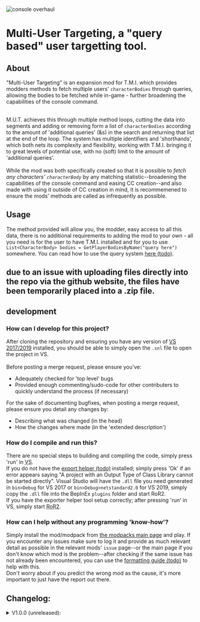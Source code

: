 ![console overhaul](https://github.com/8BitShadow/media-resources/blob/main/console%20overhaul.png?raw=true)
# Multi-User Targeting, a "query based" user targetting tool.
## About
"Multi-User Targeting" is an expansion mod for T.M.I. which provides modders methods to fetch multiple users' `characterBodies` through queries, allowing the bodies to be fetched while in-game - further broadening the capabilities of the console command.
<br><br>

M.U.T. achieves this through multiple method loops, cutting the data into segments and adding or removing form a list of `characterBodies` according to the amount of 'additional queries' (&s) in the search and returning that list at the end of the loop. The system has multiple identifiers and 'shorthands', which both nets its complexity and flexibility, working with T.M.I. bringing it to great levels of potential use, with no (soft) limit to the amount of 'additional queries'.
<br><br>
While the mod was both specifically created so that it is possible to *fetch any characters' `characterBody`* by any matching statistic--broadening the capabilities of the console command and easing CC creation--and also made with using it outside of CC creation in mind, it is recommemened to ensure the mods' methods are called as infrequently as possible.

## Usage
The method provided will allow you, the modder, easy access to all this data, there is no additional requirements to adding the mod to your own - all you need is for the user to have T.M.I. installed and for you to use `List<CharacterBody> bodies = GetPlayerBodiesByName("query here")` somewhere. You can read how to use the query system [here (todo)]().

## due to an issue with uploading files directly into the repo via the github website, the files have been temporarily placed into a .zip file.

## development
### How can I develop for this project?
After cloning the repository and ensuring you have any version of [VS 2017/2019](https://visualstudio.microsoft.com/) installed, you should be able to simply open the `.snl` file to open the project in VS.
<br><br>
Before posting a merge request, please ensure you've:
- Adequately checked for 'top level' bugs
- Provided enough commenting/sudo-code for other contributers to quickly understand the process (if necessary)

For the sake of documenting bugfixes, when posting a merge request, please ensure you detail any changes by:
- Describing what was changed (in the head)
- How the changes where made (in the 'extended description')

### How do I compile and run this?
There are no special steps to building and compiling the code, simply press 'run' in <abbr title="Visual Studio">VS</abbr>.<br>
If you do not have the [export helper (todo)]() installed; simply press 'Ok' if an error appears saying "A project with an Output Type of Class Library cannot be started directly". Visual Studio will have the `.dll` file you need generated in `bin>Debug` for VS 2017 or `bin>Debug>netstandard2.0` for VS 2019, simply copy the `.dll` file into the BepInEx `plugins` folder and start RoR2.<br>
If you have the exporter helper tool setup correctly; after pressing 'run' in VS, simply start <abbr title="Risk of Rain 2">RoR2</abbr>.

### How can I help without any programming 'know-how'?
Simply install the mod/modpack from [the modpacks main page](https://github.com/8BtS-A-to-IA/Console-Overhaul) and play. If you encounter any issues make sure to log it and provide as much relevant detail as possible in the relevant mods' `issue` page--or the main page if you don't know which mod is the problem--after checking if the same issue has not already been encountered, you can use the [formatting guide (todo)]() to help with this.<br>
Don't worry about if you predict the wrong mod as the cause, it's more important to just have the report out there.

## Changelog:
<details>
    <summary>V1.0.0 (unreleased):</summary>
  
  - none yet!
</details>
